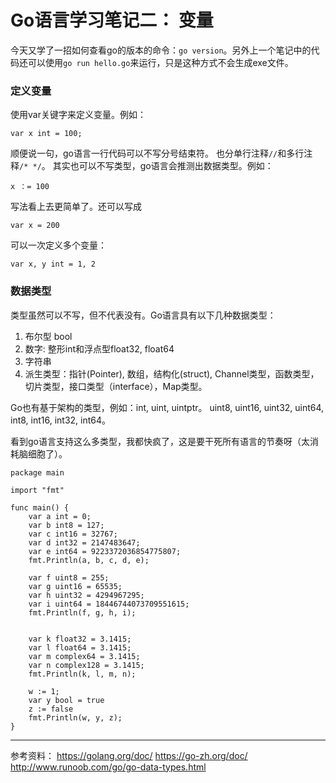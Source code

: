 Go语言学习笔记二： 变量
==============
今天又学了一招如何查看go的版本的命令：`go version`。另外上一个笔记中的代码还可以使用`go run hello.go`来运行，只是这种方式不会生成exe文件。

### 定义变量
使用var关键字来定义变量。例如：
```
var x int = 100;
```
顺便说一句，go语言一行代码可以不写分号结束符。
也分单行注释`//`和多行注释`/* */`。
其实也可以不写类型，go语言会推测出数据类型。例如：
```
x ：= 100
```
写法看上去更简单了。还可以写成
```
var x = 200
```
可以一次定义多个变量：
```
var x, y int = 1, 2
```

### 数据类型
类型虽然可以不写，但不代表没有。Go语言具有以下几种数据类型：
1. 布尔型 bool
1. 数字: 整形int和浮点型float32, float64
1. 字符串
1. 派生类型：指针(Pointer), 数组，结构化(struct), Channel类型，函数类型，切片类型，接口类型（interface），Map类型。

Go也有基于架构的类型，例如：int, uint, uintptr。
uint8, uint16, uint32, uint64, int8, int16, int32, int64。

看到go语言支持这么多类型，我都快疯了，这是要干死所有语言的节奏呀（太消耗脑细胞了）。

```
package main

import "fmt"

func main() {
    var a int = 0;
    var b int8 = 127;
    var c int16 = 32767;
    var d int32 = 2147483647;
    var e int64 = 9223372036854775807;
    fmt.Println(a, b, c, d, e);

    var f uint8 = 255;
    var g uint16 = 65535;
    var h uint32 = 4294967295;
    var i uint64 = 18446744073709551615;
    fmt.Println(f, g, h, i);


    var k float32 = 3.1415;
    var l float64 = 3.1415;
    var m complex64 = 3.1415;
    var n complex128 = 3.1415;
    fmt.Println(k, l, m, n);

    w := 1;
    var y bool = true
    z := false
    fmt.Println(w, y, z);
}

```

-------------------------
参考资料：
https://golang.org/doc/
https://go-zh.org/doc/
http://www.runoob.com/go/go-data-types.html

